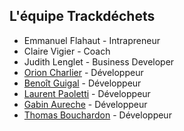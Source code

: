 ## L'équipe Trackdéchets

* Emmanuel Flahaut - Intrapreneur
* Claire Vigier - Coach
* Judith Lenglet - Business Developer
* [Orion Charlier](https://github.com/riron) - Développeur
* [Benoît Guigal](https://github.com/benoitguigal) - Développeur
* [Laurent Paoletti](https://github.com/providenz) - Développeur
* [Gabin Aureche](https://github.com/zhouzi) - Développeur
* [Thomas Bouchardon](https://github.com/alfabouch ) - Développeur

